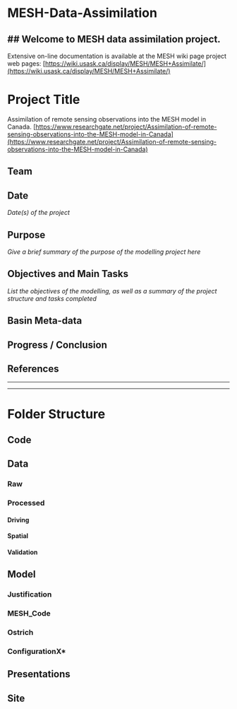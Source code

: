 # MESH-Data-Assimilation
## ## Welcome to MESH data assimilation project.

Extensive on-line documentation is available at the MESH wiki page project web pages:
[https://wiki.usask.ca/display/MESH/MESH+Assimilate/](https://wiki.usask.ca/display/MESH/MESH+Assimilate/)


# Project Title
Assimilation of remote sensing observations into the MESH model in Canada. [https://www.researchgate.net/project/Assimilation-of-remote-sensing-observations-into-the-MESH-model-in-Canada](https://www.researchgate.net/project/Assimilation-of-remote-sensing-observations-into-the-MESH-model-in-Canada)

## Team


## Date
*Date(s) of the project*

## Purpose
  *Give a brief summary of the purpose of the modelling project here*

## Objectives and Main Tasks
  *List the objectives of the modelling, as well as a summary of the project structure and tasks completed*

## Basin Meta-data

## Progress / Conclusion

## References

___
___
# Folder Structure

## Code

## Data

### Raw

### Processed

#### Driving

#### Spatial

#### Validation

## Model

### Justification

### MESH_Code

### Ostrich

### ConfigurationX*

## Presentations

## Site
